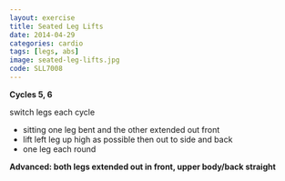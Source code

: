 ```yaml
---
layout: exercise
title: Seated Leg Lifts
date: 2014-04-29
categories: cardio
tags: [legs, abs]
image: seated-leg-lifts.jpg
code: SLL7008
---
```


**Cycles 5, 6**

switch legs each cycle

- sitting one leg bent and the other extended out front
- lift left leg up high as possible then out to side and back
- one leg each round

**Advanced: both legs extended out in front, upper body/back straight**
